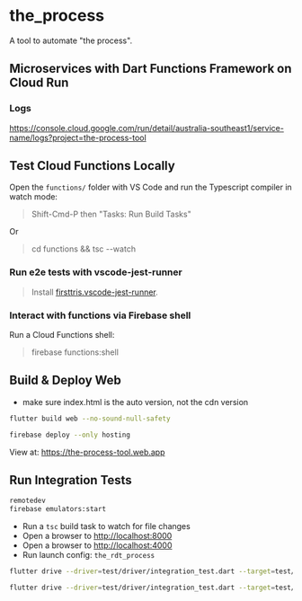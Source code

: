 # the_process

A tool to automate "the process".

## Microservices with Dart Functions Framework on Cloud Run

### Logs

<https://console.cloud.google.com/run/detail/australia-southeast1/service-name/logs?project=the-process-tool>

## Test Cloud Functions Locally

Open the `functions/` folder with VS Code and run the Typescript compiler in watch mode:

> Shift-Cmd-P then "Tasks: Run Build Tasks"

Or

> cd functions && tsc --watch

### Run e2e tests with vscode-jest-runner

> Install [firsttris.vscode-jest-runner](https://github.com/firsttris/vscode-jest-runner).

### Interact with functions via Firebase shell

Run a Cloud Functions shell:

> firebase functions:shell

## Build & Deploy Web

- make sure index.html is the auto version, not the cdn version

```sh
flutter build web --no-sound-null-safety
```

```sh
firebase deploy --only hosting 
```

View at: <https://the-process-tool.web.app>

## Run Integration Tests

```sh
remotedev
firebase emulators:start
```

- Run a `tsc` build task to watch for file changes
- Open a browser to <http://localhost:8000>
- Open a browser to <http://localhost:4000>
- Run launch config: `the_rdt_process`

```sh
flutter drive --driver=test/driver/integration_test.dart --target=test/sections/3-create-a-section/integration_tests/create_a_section_test.dart -d 
```

```sh
flutter drive --driver=test/driver/integration_test.dart --target=test/sections/3-create-a-section/integration_tests/create_a_section_test.dart -d web-server
```
